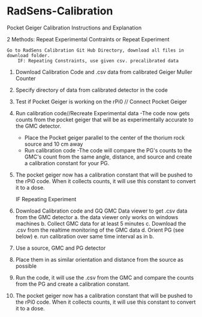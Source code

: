 # RadSens-Calibration

Pocket Geiger Calibration
	Instructions and Explanation

2 Methods: Repeat Experimental Contraints or Repeat Experiment

	Go to RadSens Calibration Git Hub Directory, download all files in download folder.
		IF: Repeating Constraints, use given csv. precalibrated data
1. Download Calibration Code and .csv data from calibrated Geiger Muller Counter 
2. Specify directory of data from calibrated detector in the code
3. Test if Pocket Geiger is working on the rPi0 // Connect Pocket Geiger
4. Run calibration code//Recreate Experimental data
	-The code now gets counts from the pocket geiger that will be as experimentally accurate to the GMC detector.
	- Place the Pocket geiger parallel to the center of the thorium rock source and 10 cm away
	- Run calibration code
	-The code will compare the PG's counts to the GMC's count from the same angle, distance, and source and create a calibration constant for your PG.
5. The pocket geiger now has a calibration constant that will be pushed to the rPi0 code. When it collects counts, it will use this constant to convert it to a dose.

	IF Repeating Experiment
1. Download Calibration code and GQ GMC Data viewer to get .csv data from the GMC detector
	a. the data viewer only works on windows machines
	b. Collect GMC data for at least 5 minutes
	c. Download the .csv from the realtime monitoring of the GMC data
	d. Orient PG (see below)
	e. run calibration over same time interval as in b.
2. Use a source, GMC and PG detector
3. Place them in as similar orientation and distance from the source as possible
4. Run the code, it will use the .csv from the GMC and compare the counts from the PG and create a calibration constant.
5. The pocket geiger now has a calibration constant that will be pushed to the rPi0 code. When it collects counts, it will use this constant to convert it to a dose.
